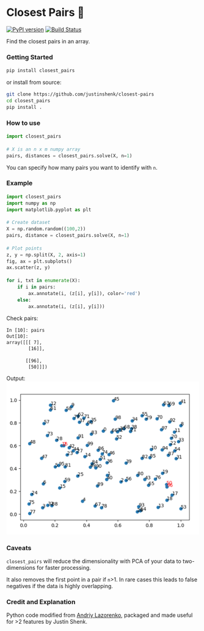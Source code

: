 # Closest Pairs :triangular_ruler:
[![PyPI version](https://badge.fury.io/py/closest_pairs.svg)](https://badge.fury.io/py/closest_pairs) [![Build Status](https://travis-ci.org/justinshenk/closest_pairs.svg?branch=master)](https://travis-ci.org/justinshenk/closest_pairs)


Find the closest pairs in an array.

### Getting Started

```bash
pip install closest_pairs
```

or install from source:
```bash
git clone https://github.com/justinshenk/closest-pairs
cd closest_pairs
pip install .
```

### How to use

```python
import closest_pairs

# X is an n x m numpy array
pairs, distances = closest_pairs.solve(X, n=1)

```

You can specify how many pairs you want to identify with `n`.
 

### Example
```python
import closest_pairs
import numpy as np
import matplotlib.pyplot as plt

# Create dataset
X = np.random.random((100,2))
pairs, distance = closest_pairs.solve(X, n=1)

# Plot points
z, y = np.split(X, 2, axis=1)
fig, ax = plt.subplots()
ax.scatter(z, y) 

for i, txt in enumerate(X): 
    if i in pairs: 
        ax.annotate(i, (z[i], y[i]), color='red') 
    else: 
        ax.annotate(i, (z[i], y[i])) 
```

Check pairs:
```ipython
In [10]: pairs                                                                                                                                
Out[10]: 
array([[[ 7],
        [16]],

       [[96],
        [50]]])

```

Output:
![example_plot](example_plot.png)


### Caveats
`closest_pairs` will reduce the dimensionality with PCA of your data to two-dimensions for faster processing.

It also removes the first point in a pair if `n`>1. In rare cases this leads to false negatives if the data is highly overlapping.


### Credit and Explanation

Python code modified from [Andriy Lazorenko](https://medium.com/@andriylazorenko/closest-pair-of-points-in-python-79e2409fc0b2), packaged and made useful for >2 features by Justin Shenk.
